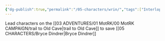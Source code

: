 ```yaml
---
{"dg-publish":true,"permalink":"/05-characters/wrin/","tags":["Interlopers","MotRK"]}
---
```



Lead characters on the [[03 ADVENTURES/01 MotRK/00 MotRK  CAMPAIGN/trail to Old Cave\|trail to Old Cave]] to save [[05 CHARACTERS/Bryce Dindrer\|Bryce Dindrer]] 